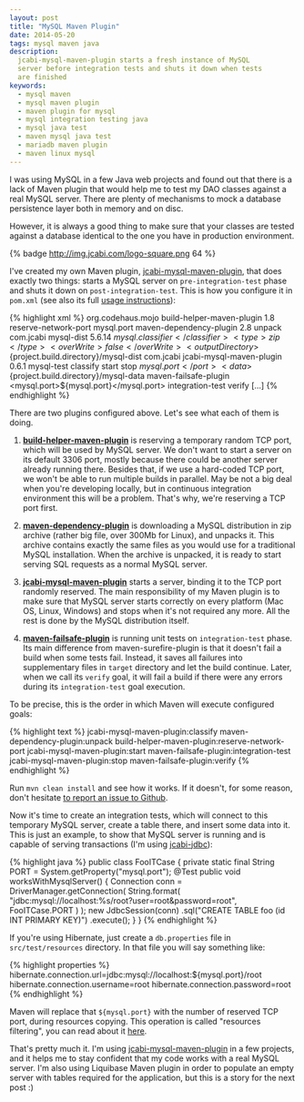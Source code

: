 ```yaml
---
layout: post
title: "MySQL Maven Plugin"
date: 2014-05-20
tags: mysql maven java
description:
  jcabi-mysql-maven-plugin starts a fresh instance of MySQL
  server before integration tests and shuts it down when tests
  are finished
keywords:
  - mysql maven
  - mysql maven plugin
  - maven plugin for mysql
  - mysql integration testing java
  - mysql java test
  - maven mysql java test
  - mariadb maven plugin
  - maven linux mysql
---
```


I was using MySQL in a few Java web projects and found out
that there is a lack of Maven plugin that would help me
to test my DAO classes against a real MySQL server. There are
plenty of mechanisms to mock a database persistence layer
both in memory and on disc.

However, it is always a good thing to make sure that your classes
are tested against a database identical to the one you have in
production environment.

{% badge http://img.jcabi.com/logo-square.png 64 %}

I've created my own Maven plugin,
[jcabi-mysql-maven-plugin](http://mysql.jcabi.com),
that does exactly two things: starts a MySQL
server on `pre-integration-test` phase and shuts it down on
`post-integration-test`. This is how you configure it in
`pom.xml` (see also its full [usage instructions](http://mysql.jcabi.com/usage.html)):

{% highlight xml %}
<project>
  <build>
    <plugins>
      <plugin>
        <groupId>org.codehaus.mojo</groupId>
        <artifactId>build-helper-maven-plugin</artifactId>
        <version>1.8</version>
        <executions>
          <execution>
            <goals>
              <goal>reserve-network-port</goal>
            </goals>
            <configuration>
              <portNames>
                <portName>mysql.port</portName>
              </portNames>
            </configuration>
          </execution>
        </executions>
      </plugin>
      <plugin>
        <artifactId>maven-dependency-plugin</artifactId>
        <version>2.8</version>
        <executions>
          <execution>
            <goals>
              <goal>unpack</goal>
            </goals>
            <configuration>
              <artifactItems>
                <artifactItem>
                  <groupId>com.jcabi</groupId>
                  <artifactId>mysql-dist</artifactId>
                  <version>5.6.14</version>
                  <classifier>${mysql.classifier}</classifier>
                  <type>zip</type>
                  <overWrite>false</overWrite>
                  <outputDirectory>${project.build.directory}/mysql-dist</outputDirectory>
                </artifactItem>
              </artifactItems>
            </configuration>
          </execution>
        </executions>
      </plugin>
      <plugin>
        <groupId>com.jcabi</groupId>
        <artifactId>jcabi-mysql-maven-plugin</artifactId>
        <version>0.6.1</version>
        <executions>
          <execution>
            <id>mysql-test</id>
            <goals>
              <goal>classify</goal>
              <goal>start</goal>
              <goal>stop</goal>
            </goals>
            <configuration>
              <port>${mysql.port}</port>
              <data>${project.build.directory}/mysql-data</data>
            </configuration>
          </execution>
        </executions>
      </plugin>
      <plugin>
        <artifactId>maven-failsafe-plugin</artifactId>
        <configuration>
          <systemPropertyVariables>
            <mysql.port>${mysql.port}</mysql.port>
          </systemPropertyVariables>
        </configuration>
        <executions>
          <execution>
            <goals>
              <goal>integration-test</goal>
              <goal>verify</goal>
            </goals>
          </execution>
        </executions>
      </plugin>
    </plugins>
  </build>
  [...]
</project>
{% endhighlight %}

There are two plugins configured above. Let's see what each of them
is doing.

1. [**build-helper-maven-plugin**](http://mojo.codehaus.org/build-helper-maven-plugin/reserve-network-port-mojo.html)
is reserving a temporary random TCP port,
which will be used by MySQL server. We don't want to start a server on its
default 3306 port, mostly because there could be another server already
running there. Besides that, if we use a hard-coded TCP port, we won't be
able to run multiple builds in parallel. May be not a big deal when
you're developing locally, but in continuous integration environment this
will be a problem. That's why, we're reserving a TCP port first.

2. [**maven-dependency-plugin**](http://maven.apache.org/plugins/maven-dependency-plugin/unpack-mojo.html)
is downloading a MySQL distribution in
zip archive (rather big file, over 300Mb for Linux), and unpacks it. This
archive contains exactly the same files as you would use for a traditional
MySQL installation. When the archive is unpacked, it is ready to start
serving SQL requests as a normal MySQL server.

3. [**jcabi-mysql-maven-plugin**](http://mysql.jcabi.com)
starts a server, binding it to the TCP
port randomly reserved. The main responsibility of my Maven plugin is to
make sure that MySQL server starts correctly on every platform (Mac OS,
Linux, Windows) and stops when it's not required any more. All the rest
is done by the MySQL distribution itself.

4. [**maven-failsafe-plugin**](http://mojo.codehaus.org/build-helper-maven-plugin/reserve-network-port-mojo.html)
is running unit tests on `integration-test` phase.
Its main difference from maven-surefire-plugin is that it doesn't fail
a build when some tests fail. Instead, it saves all failures into supplementary
files in `target` directory and let the build continue. Later, when we call
its `verify` goal, it will fail a build if there were any errors during
its `integration-test` goal execution.

To be precise, this is the order in which Maven
will execute configured goals:

{% highlight text %}
jcabi-mysql-maven-plugin:classify
maven-dependency-plugin:unpack
build-helper-maven-plugin:reserve-network-port
jcabi-mysql-maven-plugin:start
maven-failsafe-plugin:integration-test
jcabi-mysql-maven-plugin:stop
maven-failsafe-plugin:verify
{% endhighlight %}

Run `mvn clean install` and see how it works. If it doesn't, for some
reason, don't hesitate
[to report an issue to Github](https://github.com/jcabi/jcabi-mysql-maven-plugin/issues).

Now it's time to create an integration tests, which will connect to
this temporary MySQL server, create a table there, and insert some data
into it. This is just an example, to show that MySQL server is running
and is capable of serving transactions (I'm using
[jcabi-jdbc](http://jdbc.jcabi.com)):

{% highlight java %}
public class FooITCase {
  private static final String PORT = System.getProperty("mysql.port");
  @Test
  public void worksWithMysqlServer() {
    Connection conn = DriverManager.getConnection(
      String.format(
        "jdbc:mysql://localhost:%s/root?user=root&password=root",
        FooITCase.PORT
      )
    );
    new JdbcSession(conn)
      .sql("CREATE TABLE foo (id INT PRIMARY KEY)")
      .execute();
  }
}
{% endhighlight %}

If you're using Hibernate, just create a `db.properties` file
in `src/test/resources` directory. In that file you will say something like:

{% highlight properties %}
hibernate.connection.url=jdbc:mysql://localhost:${mysql.port}/root
hibernate.connection.username=root
hibernate.connection.password=root
{% endhighlight %}

Maven will replace that `${mysql.port}` with the number of reserved TCP
port, during resources copying. This operation is called "resources filtering",
you can read about it [here](http://maven.apache.org/plugins/maven-resources-plugin/examples/filter.html).

That's pretty much it. I'm using [jcabi-mysql-maven-plugin](http://mysql.jcabi.com)
in a few projects, and it helps me to stay confident that my
code works with a real MySQL server. I'm also using Liquibase
Maven plugin in order to populate an empty server with tables
required for the application, but this is a story for the next
post :)
